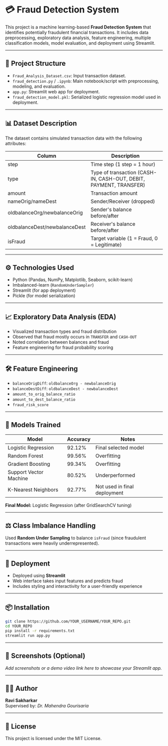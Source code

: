 # 💳 Fraud Detection System

This project is a machine learning-based **Fraud Detection System** that identifies potentially fraudulent financial transactions. It includes data preprocessing, exploratory data analysis, feature engineering, multiple classification models, model evaluation, and deployment using Streamlit.

---

## 📂 Project Structure

- `Fraud_Analysis_Dataset.csv`: Input transaction dataset.
- `fraud_detection.py` / `.ipynb`: Main notebook/script with preprocessing, modeling, and evaluation.
- `app.py`: Streamlit web app for deployment.
- `fraud_detection_model.pkl`: Serialized logistic regression model used in deployment.

---

## 📊 Dataset Description

The dataset contains simulated transaction data with the following attributes:

| Column | Description |
|--------|-------------|
| step | Time step (1 step = 1 hour) |
| type | Type of transaction (CASH-IN, CASH-OUT, DEBIT, PAYMENT, TRANSFER) |
| amount | Transaction amount |
| nameOrig/nameDest | Sender/Receiver (dropped) |
| oldbalanceOrg/newbalanceOrig | Sender's balance before/after |
| oldbalanceDest/newbalanceDest | Receiver's balance before/after |
| isFraud | Target variable (1 = Fraud, 0 = Legitimate) |

---

## ⚙️ Technologies Used

- Python (Pandas, NumPy, Matplotlib, Seaborn, scikit-learn)
- Imbalanced-learn (`RandomUnderSampler`)
- Streamlit (for app deployment)
- Pickle (for model serialization)

---

## 📈 Exploratory Data Analysis (EDA)

- Visualized transaction types and fraud distribution
- Observed that fraud mostly occurs in `TRANSFER` and `CASH-OUT`
- Noted correlation between balances and fraud
- Feature engineering for fraud probability scoring

---

## 🛠️ Feature Engineering

- `balanceOrigDiff`: `oldbalanceOrg - newbalanceOrig`
- `balanceDestDiff`: `oldbalanceDest - newbalanceDest`
- `amount_to_orig_balance_ratio`
- `amount_to_dest_balance_ratio`
- `fraud_risk_score`

---

## 🤖 Models Trained

| Model | Accuracy | Notes |
|-------|----------|-------|
| Logistic Regression | 92.12% | Final selected model |
| Random Forest | 99.56% | Overfitting |
| Gradient Boosting | 99.34% | Overfitting |
| Support Vector Machine | 80.52% | Underperformed |
| K-Nearest Neighbors | 92.77% | Not used in final deployment |

**Final Model:** Logistic Regression (after GridSearchCV tuning)

---

## ⚖️ Class Imbalance Handling

Used **Random Under Sampling** to balance `isFraud` (since fraudulent transactions were heavily underrepresented).

---

## 🚀 Deployment

- Deployed using **Streamlit**
- Web interface takes input features and predicts fraud
- Includes styling and interactivity for a user-friendly experience

---

## 📦 Installation

```bash
git clone https://github.com/YOUR_USERNAME/YOUR_REPO.git
cd YOUR_REPO
pip install -r requirements.txt
streamlit run app.py
```

---

## 📸 Screenshots (Optional)

*Add screenshots or a demo video link here to showcase your Streamlit app.*

---

## 👨‍💻 Author

**Ravi Sakharkar**  
Supervised by: *Dr. Mahendra Gourisaria*

---

## 📜 License

This project is licensed under the MIT License.

